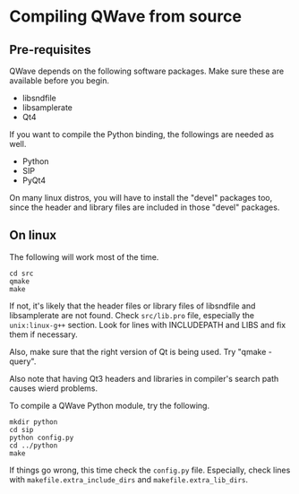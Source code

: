 Compiling QWave from source
===========================

Pre-requisites
--------------

QWave depends on the following software packages. Make sure these are available
before you begin.

- libsndfile
- libsamplerate
- Qt4

If you want to compile the Python binding, the followings are needed as well.

- Python
- SIP
- PyQt4

On many linux distros, you will have to install the "devel" packages too,
since the header and library files are included in those "devel" packages.

On linux
--------

The following will work most of the time.

```
cd src
qmake
make
```

If not, it's likely that the header files or library files of libsndfile and
libsamplerate are not found. Check `src/lib.pro` file, especially the
`unix:linux-g++` section. Look for lines with INCLUDEPATH and LIBS and fix them
if necessary.

Also, make sure that the right version of Qt is being used. Try "qmake -query".

Also note that having Qt3 headers and libraries in compiler's search path
causes wierd problems.

To compile a QWave Python module, try the following.

```
mkdir python
cd sip
python config.py
cd ../python
make
```

If things go wrong, this time check the `config.py` file. Especially, check lines
with `makefile.extra_include_dirs` and `makefile.extra_lib_dirs`.

